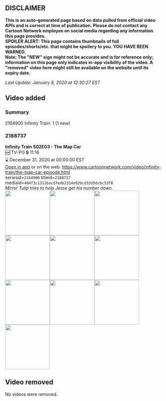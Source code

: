 ## DISCLAIMER
**This is an auto-generated page based on data pulled from official video APIs and is correct at time of publication. Please do not contact any Cartoon Network employee on social media regarding any information this page provides.**  
**SPOILER ALERT: This page contains thumbnails of full episodes/shorts/etc. that might be spoilery to you. YOU HAVE BEEN WARNED.**  
**Note: The "NEW" sign might not be accurate and is for reference only; information on this page only indicates in-app visibility of the video. A "removed" video here might still be available on the website until its expiry date.**  

_Last Update: January 8, 2020 at 12:30:27 EST_
## Video added
### Summary
2164900 Infinity Train: 1 (1 new)  
### 2188737
**Infinity Train S02E03 - The Map Car**  
🆕 TV-PG 🔒 11:16  
⌛ December 31, 2020 at 00:00:00 EST  
[Open in app](https://tinyurl.com/yexxagpc) or on the web: https://www.cartoonnetwork.com/video/infinity-train/the-map-car-episode.html  
seriesid=`2164900` titleid=`2188737` mediaid=`404f3c1311bacd7edb2314e92bcd33d5dc6c53f8`  
_Mirror Tulip tries to help Jesse get his number down._  
<a href="https://s3.amazonaws.com/cartoonorchestrator/2188737_001_1280x720.jpg"><img src="https://s3.amazonaws.com/cartoonorchestrator/2188737_001_640x360.jpg" height="144px" /></a><a href="https://s3.amazonaws.com/cartoonorchestrator/2188737_002_1280x720.jpg"><img src="https://s3.amazonaws.com/cartoonorchestrator/2188737_002_640x360.jpg" height="144px" /></a><a href="https://s3.amazonaws.com/cartoonorchestrator/2188737_003_1280x720.jpg"><img src="https://s3.amazonaws.com/cartoonorchestrator/2188737_003_640x360.jpg" height="144px" /></a><a href="https://s3.amazonaws.com/cartoonorchestrator/2188737_004_1280x720.jpg"><img src="https://s3.amazonaws.com/cartoonorchestrator/2188737_004_640x360.jpg" height="144px" /></a><a href="https://s3.amazonaws.com/cartoonorchestrator/2188737_005_1280x720.jpg"><img src="https://s3.amazonaws.com/cartoonorchestrator/2188737_005_640x360.jpg" height="144px" /></a><a href="https://s3.amazonaws.com/cartoonorchestrator/2188737_006_1280x720.jpg"><img src="https://s3.amazonaws.com/cartoonorchestrator/2188737_006_640x360.jpg" height="144px" /></a><a href="https://s3.amazonaws.com/cartoonorchestrator/2188737_007_1280x720.jpg"><img src="https://s3.amazonaws.com/cartoonorchestrator/2188737_007_640x360.jpg" height="144px" /></a><a href="https://s3.amazonaws.com/cartoonorchestrator/2188737_008_1280x720.jpg"><img src="https://s3.amazonaws.com/cartoonorchestrator/2188737_008_640x360.jpg" height="144px" /></a><a href="https://s3.amazonaws.com/cartoonorchestrator/2188737_009_1280x720.jpg"><img src="https://s3.amazonaws.com/cartoonorchestrator/2188737_009_640x360.jpg" height="144px" /></a><a href="https://s3.amazonaws.com/cartoonorchestrator/2188737_010_1280x720.jpg"><img src="https://s3.amazonaws.com/cartoonorchestrator/2188737_010_640x360.jpg" height="144px" /></a>
## Video removed
No videos were removed.  
